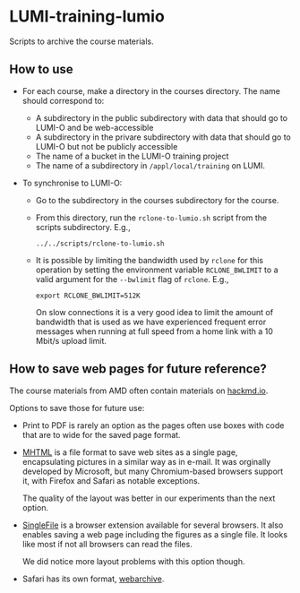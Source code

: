 # LUMI-training-lumio

Scripts to archive the course materials.

## How to use

-   For each course, make a directory in the courses directory. The name should correspond to:
    -   A subdirectory in the public subdirectory with data that should go to LUMI-O and be web-accessible
    -   A subdirectory in the privare subdirectory with data that should go to LUMI-O but not be publicly accessible
    -   The name of a bucket in the LUMI-O training project
    -   The name of a subdirectory in `/appl/local/training` on LUMI.

-   To synchronise to LUMI-O:
    -   Go to the subdirectory in the courses subdirectory for the course.
    -   From this directory, run the `rclone-to-lumio.sh` script from the scripts subdirectory. E.g.,
  
        ```
        ../../scripts/rclone-to-lumio.sh
        ```

    -   It is possible by limiting the bandwidth used by `rclone` for this operation by setting the
        environment variable `RCLONE_BWLIMIT` to a valid argument for the `--bwlimit` flag of
        `rclone`. E.g.,

        ```
        export RCLONE_BWLIMIT=512K
        ```

        On slow connections it is a very good idea to limit the amount of bandwidth that is used
        as we have experienced frequent error messages when running at full speed from a home link
        with a 10 Mbit/s upload limit.


## How to save web pages for future reference?

The course materials from AMD often contain materials on [hackmd.io](https://hackmd.io).

Options to save those for future use:

-   Print to PDF is rarely an option as the pages often use boxes with code that are
    to wide for the saved page format.

-   [MHTML](https://en.wikipedia.org/wiki/MHTML) is a file format to save web sites 
    as a single page, encapsulating pictures in a similar way as in e-mail. It was
    orginally developed by Microsoft, but many Chromium-based browsers support it,
    with Firefox and Safari as notable exceptions.

    The quality of the layout was better in our experiments than the next option.

-   [SingleFile](https://github.com/gildas-lormeau/SingleFile) is a browser extension
    available for several browsers. It also enables saving a web page including the figures
    as a single file. It looks like most if not all browsers can read the files.

    We did notice more layout problems with this option though.

-   Safari has its own format, [webarchive](https://en.wikipedia.org/wiki/Webarchive).
